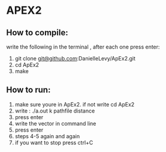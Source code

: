 # APEX2

## How to compile:
write the following in the terminal , after each one press enter:

1. git clone git@github.com:DanielleLevy/ApEx2.git
2. cd ApEx2
3. make

## How to run:
1. make sure youre in ApEx2. if not write cd ApEx2
2. write :
./a.out k pathfile distance
3. press enter
4. write the vector in command line
5. press enter
6. steps 4-5 again and again 
7. if you want to stop press ctrl+C
